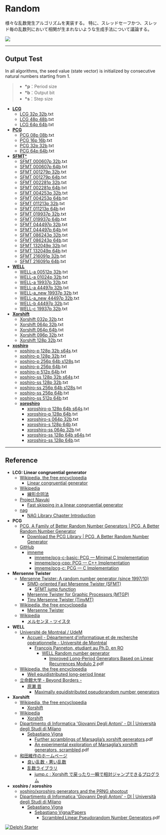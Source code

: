 # Random
様々な乱数発生アルゴリズムを実装する。
特に、スレッドセーフかつ、スレッド毎の乱数列において相関が生まれないような生成手法について議論する。

![](https://github.com/LUXOPHIA/Random/raw/master/--------/_SCREENSHOT/Random.gif)

----
## Output Test
In all algorithms, the seed value (state vector) is initialized by consecutive natural numbers starting from 1.

> * **\*p**：Period size
> * **\*b**：Output bit
> * **\*s**：Step size

* [**LCG**](https://github.com/LUXOPHIA/Random/tree/master/--------/_OUTPUT/LCG)
    * [LCG 32p 32b](https://github.com/LUXOPHIA/Random/blob/master/--------/_OUTPUT/LCG/LCG%2032p%2032b.txt).txt
    * [LCG 48p 48b](https://github.com/LUXOPHIA/Random/blob/master/--------/_OUTPUT/LCG/LCG%2048p%2048b.txt).txt
    * [LCG 64p 64b](https://github.com/LUXOPHIA/Random/blob/master/--------/_OUTPUT/LCG/LCG%2064p%2064b.txt).txt
* [**PCG**](https://github.com/LUXOPHIA/Random/tree/master/--------/_OUTPUT/PCG)
    * [PCG 08p 08b](https://github.com/LUXOPHIA/Random/blob/master/--------/_OUTPUT/PCG/PCG%2008p%2008b.txt).txt
    * [PCG 16p 16b](https://github.com/LUXOPHIA/Random/blob/master/--------/_OUTPUT/PCG/PCG%2016p%2016b.txt).txt
    * [PCG 32p 32b](https://github.com/LUXOPHIA/Random/blob/master/--------/_OUTPUT/PCG/PCG%2032p%2032b.txt).txt
    * [PCG 64p 64b](https://github.com/LUXOPHIA/Random/blob/master/--------/_OUTPUT/PCG/PCG%2064p%2064b.txt).txt
* [**SFMT***](https://github.com/LUXOPHIA/Random/tree/master/--------/_OUTPUT/SFMT)
    * [SFMT 000607p 32b](https://github.com/LUXOPHIA/Random/blob/master/--------/_OUTPUT/SFMT/SFMT%20000607p%2032b.txt).txt
    * [SFMT 000607p 64b](https://github.com/LUXOPHIA/Random/blob/master/--------/_OUTPUT/SFMT/SFMT%20000607p%2064b.txt).txt
    * [SFMT 001279p 32b](https://github.com/LUXOPHIA/Random/blob/master/--------/_OUTPUT/SFMT/SFMT%20001279p%2032b.txt).txt
    * [SFMT 001279p 64b](https://github.com/LUXOPHIA/Random/blob/master/--------/_OUTPUT/SFMT/SFMT%20001279p%2064b.txt).txt
    * [SFMT 002281p 32b](https://github.com/LUXOPHIA/Random/blob/master/--------/_OUTPUT/SFMT/SFMT%20002281p%2032b.txt).txt
    * [SFMT 002281p 64b](https://github.com/LUXOPHIA/Random/blob/master/--------/_OUTPUT/SFMT/SFMT%20002281p%2064b.txt).txt
    * [SFMT 004253p 32b](https://github.com/LUXOPHIA/Random/blob/master/--------/_OUTPUT/SFMT/SFMT%20004253p%2032b.txt).txt
    * [SFMT 004253p 64b](https://github.com/LUXOPHIA/Random/blob/master/--------/_OUTPUT/SFMT/SFMT%20004253p%2064b.txt).txt
    * [SFMT 011213p 32b](https://github.com/LUXOPHIA/Random/blob/master/--------/_OUTPUT/SFMT/SFMT%20011213p%2032b.txt).txt
    * [SFMT 011213p 64b](https://github.com/LUXOPHIA/Random/blob/master/--------/_OUTPUT/SFMT/SFMT%20011213p%2064b.txt).txt
    * [SFMT 019937p 32b](https://github.com/LUXOPHIA/Random/blob/master/--------/_OUTPUT/SFMT/SFMT%20019937p%2032b.txt).txt
    * [SFMT 019937p 64b](https://github.com/LUXOPHIA/Random/blob/master/--------/_OUTPUT/SFMT/SFMT%20019937p%2064b.txt).txt
    * [SFMT 044497p 32b](https://github.com/LUXOPHIA/Random/blob/master/--------/_OUTPUT/SFMT/SFMT%20044497p%2032b.txt).txt
    * [SFMT 044497p 64b](https://github.com/LUXOPHIA/Random/blob/master/--------/_OUTPUT/SFMT/SFMT%20044497p%2064b.txt).txt
    * [SFMT 086243p 32b](https://github.com/LUXOPHIA/Random/blob/master/--------/_OUTPUT/SFMT/SFMT%20086243p%2032b.txt).txt
    * [SFMT 086243p 64b](https://github.com/LUXOPHIA/Random/blob/master/--------/_OUTPUT/SFMT/SFMT%20086243p%2064b.txt).txt
    * [SFMT 132049p 32b](https://github.com/LUXOPHIA/Random/blob/master/--------/_OUTPUT/SFMT/SFMT%20132049p%2032b.txt).txt
    * [SFMT 132049p 64b](https://github.com/LUXOPHIA/Random/blob/master/--------/_OUTPUT/SFMT/SFMT%20132049p%2064b.txt).txt
    * [SFMT 216091p 32b](https://github.com/LUXOPHIA/Random/blob/master/--------/_OUTPUT/SFMT/SFMT%20216091p%2032b.txt).txt
    * [SFMT 216091p 64b](https://github.com/LUXOPHIA/Random/blob/master/--------/_OUTPUT/SFMT/SFMT%20216091p%2064b.txt).txt
* [**WELL**](https://github.com/LUXOPHIA/Random/tree/master/--------/_OUTPUT/WELL)
    * [WELL-a 00512p 32b](https://github.com/LUXOPHIA/Random/blob/master/--------/_OUTPUT/WELL/WELL-a%2000512p%2032b.txt).txt
    * [WELL-a 01024p 32b](https://github.com/LUXOPHIA/Random/blob/master/--------/_OUTPUT/WELL/WELL-a%2001024p%2032b.txt).txt
    * [WELL-a 19937p 32b](https://github.com/LUXOPHIA/Random/blob/master/--------/_OUTPUT/WELL/WELL-a%2019937p%2032b.txt).txt
    * [WELL-a 44497p 32b](https://github.com/LUXOPHIA/Random/blob/master/--------/_OUTPUT/WELL/WELL-a%2044497p%2032b.txt).txt
    * [WELL-a_new 19937p 32b](https://github.com/LUXOPHIA/Random/blob/master/--------/_OUTPUT/WELL/WELL-a_new%2019937p%2032b.txt).txt
    * [WELL-a_new 44497p 32b](https://github.com/LUXOPHIA/Random/blob/master/--------/_OUTPUT/WELL/WELL-a_new%2044497p%2032b.txt).txt
    * [WELL-b 44497p 32b](https://github.com/LUXOPHIA/Random/blob/master/--------/_OUTPUT/WELL/WELL-b%2044497p%2032b.txt).txt
    * [WELL-c 19937p 32b](https://github.com/LUXOPHIA/Random/blob/master/--------/_OUTPUT/WELL/WELL-c%2019937p%2032b.txt).txt
* [**Xorshift**](https://github.com/LUXOPHIA/Random/tree/master/--------/_OUTPUT/Xorshift)
    * [Xorshift 032p 32b](https://github.com/LUXOPHIA/Random/blob/master/--------/_OUTPUT/Xorshift/Xorshift%20032p%2032b.txt).txt
    * [Xorshift 064p 32b](https://github.com/LUXOPHIA/Random/blob/master/--------/_OUTPUT/Xorshift/Xorshift%20064p%2032b.txt).txt
    * [Xorshift 064p 64b](https://github.com/LUXOPHIA/Random/blob/master/--------/_OUTPUT/Xorshift/Xorshift%20064p%2064b.txt).txt
    * [Xorshift 096p 32b](https://github.com/LUXOPHIA/Random/blob/master/--------/_OUTPUT/Xorshift/Xorshift%20096p%2032b.txt).txt
    * [Xorshift 128p 32b](https://github.com/LUXOPHIA/Random/blob/master/--------/_OUTPUT/Xorshift/Xorshift%20128p%2032b.txt).txt
* [**xoshiro**](https://github.com/LUXOPHIA/Random/tree/master/--------/_OUTPUT/xoshiro)
    * [xoshiro-p 128p 32b s64s](https://github.com/LUXOPHIA/Random/blob/master/--------/_OUTPUT/xoshiro/xoshiro-p%20128p%2032b%20s64s.txt).txt
    * [xoshiro-p 128p 32b](https://github.com/LUXOPHIA/Random/blob/master/--------/_OUTPUT/xoshiro/xoshiro-p%20128p%2032b.txt).txt
    * [xoshiro-p 256p 64b s128s](https://github.com/LUXOPHIA/Random/blob/master/--------/_OUTPUT/xoshiro/xoshiro-p%20256p%2064b%20s128s.txt).txt
    * [xoshiro-p 256p 64b](https://github.com/LUXOPHIA/Random/blob/master/--------/_OUTPUT/xoshiro/xoshiro-p%20256p%2064b.txt).txt
    * [xoshiro-p 512p 64b](https://github.com/LUXOPHIA/Random/blob/master/--------/_OUTPUT/xoshiro/xoshiro-p%20512p%2064b.txt).txt
    * [xoshiro-ss 128p 32b s64s](https://github.com/LUXOPHIA/Random/blob/master/--------/_OUTPUT/xoshiro/xoshiro-ss%20128p%2032b%20s64s.txt).txt
    * [xoshiro-ss 128p 32b](https://github.com/LUXOPHIA/Random/blob/master/--------/_OUTPUT/xoshiro/xoshiro-ss%20128p%2032b.txt).txt
    * [xoshiro-ss 256p 64b s128s](https://github.com/LUXOPHIA/Random/blob/master/--------/_OUTPUT/xoshiro/xoshiro-ss%20256p%2064b%20s128s.txt).txt
    * [xoshiro-ss 256p 64b](https://github.com/LUXOPHIA/Random/blob/master/--------/_OUTPUT/xoshiro/xoshiro-ss%20256p%2064b.txt).txt
    * [xoshiro-ss 512p 64b](https://github.com/LUXOPHIA/Random/blob/master/--------/_OUTPUT/xoshiro/xoshiro-ss%20512p%2064b.txt).txt
    * [**xoroshiro**](https://github.com/LUXOPHIA/Random/tree/master/--------/_OUTPUT/xoshiro/xoroshiro)
        * [xoroshiro-p 128p 64b s64s](https://github.com/LUXOPHIA/Random/blob/master/--------/_OUTPUT/xoshiro/xoroshiro/xoroshiro-p%20128p%2064b%20s64s.txt).txt
        * [xoroshiro-p 128p 64b](https://github.com/LUXOPHIA/Random/blob/master/--------/_OUTPUT/xoshiro/xoroshiro/xoroshiro-p%20128p%2064b.txt).txt
        * [xoroshiro-s 064p 32b](https://github.com/LUXOPHIA/Random/blob/master/--------/_OUTPUT/xoshiro/xoroshiro/xoroshiro-s%20064p%2032b.txt).txt
        * [xoroshiro-s 128p 64b](https://github.com/LUXOPHIA/Random/blob/master/--------/_OUTPUT/xoshiro/xoroshiro/xoroshiro-s%20128p%2064b.txt).txt
        * [xoroshiro-ss 064p 32b](https://github.com/LUXOPHIA/Random/blob/master/--------/_OUTPUT/xoshiro/xoroshiro/xoroshiro-ss%20064p%2032b.txt).txt
        * [xoroshiro-ss 128p 64b s64s](https://github.com/LUXOPHIA/Random/blob/master/--------/_OUTPUT/xoshiro/xoroshiro/xoroshiro-ss%20128p%2064b%20s64s.txt).txt
        * [xoroshiro-ss 128p 64b](https://github.com/LUXOPHIA/Random/blob/master/--------/_OUTPUT/xoshiro/xoroshiro/xoroshiro-ss%20128p%2064b.txt).txt

----
## Reference

* **LCG: Linear congruential generator**
    * [Wikipedia, the free encyclopedia](https://en.wikipedia.org)
        * [Linear congruential generator](https://en.wikipedia.org/wiki/Linear_congruential_generator)
    * [Wikipedia](https://ja.wikipedia.org)
        * [線形合同法](https://ja.wikipedia.org/wiki/線形合同法)
    * [Project Nayuki](https://www.nayuki.io)
        * [Fast skipping in a linear congruential generator](https://www.nayuki.io/page/fast-skipping-in-a-linear-congruential-generator)
    * [nag](https://www.nag.co.uk)
        * [NAG Library Chapter Introduction](https://www.nag.co.uk/numeric/fl/nagdoc_fl23/pdf/G05/g05intro.pdf)
* **PCG**
  * [PCG, A Family of Better Random Number Generators | PCG, A Better Random Number Generator](http://www.pcg-random.org)
      * [Download the PCG Library | PCG, A Better Random Number Generator](http://www.pcg-random.org/download.html)
  * [GitHub](https://github.com)
      * [imneme](https://github.com/imneme)
          * [imneme/pcg-c-basic: PCG — Minimal C Implementation](https://github.com/imneme/pcg-c-basic)
          * [imneme/pcg-cpp: PCG — C++ Implementation](https://github.com/imneme/pcg-cpp)
          * [imneme/pcg-c: PCG — C Implementation](https://github.com/imneme/pcg-c)
* **Mersenne Twister**
    * [Mersenne Twister: A random number generator (since 1997/10)](http://www.math.sci.hiroshima-u.ac.jp/~m-mat/MT/mt.html)
        * [SIMD-oriented Fast Mersenne Twister (SFMT)](http://www.math.sci.hiroshima-u.ac.jp/~m-mat/MT/SFMT/index-jp.html)
            * [SFMT jump function](http://www.math.sci.hiroshima-u.ac.jp/~m-mat/MT/SFMT/JUMP/index-jp.html)
        * [Mersenne Twister for Graphic Processors (MTGP)](http://www.math.sci.hiroshima-u.ac.jp/~m-mat/MT/MTGP/index-jp.html)
        * [Tiny Mersenne Twister (TinyMT)](http://www.math.sci.hiroshima-u.ac.jp/~m-mat/MT/TINYMT/index-jp.html)
    * [Wikipedia, the free encyclopedia](https://en.wikipedia.org)
        * [Mersenne Twister](https://en.wikipedia.org/wiki/Mersenne_Twister)
    * [Wikipedia](https://ja.wikipedia.org)
        * [メルセンヌ・ツイスタ](https://ja.wikipedia.org/wiki/メルセンヌ・ツイスタ)
* **WELL**
    * [Université de Montréal / UdeM](http://www.umontreal.ca)
        * [Accueil - Département d'informatique et de recherche opérationnelle - Université de Montréal](http://diro.umontreal.ca/accueil/)
            * [Francois Panneton, etudiant au Ph.D. en RO](http://www.iro.umontreal.ca/~panneton/)
                * [WELL Random number generator](http://www.iro.umontreal.ca/~panneton/WELLRNG.html)
                    * [Improved Long-Period Generators Based on Linear Recurrences Modulo 2](http://www.iro.umontreal.ca/~lecuyer/myftp/papers/lfsr04.pdf).pdf
    * [Wikipedia, the free encyclopedia](https://en.wikipedia.org)
        * [Well equidistributed long-period linear](https://en.wikipedia.org/wiki/Well_equidistributed_long-period_linear)
    * [立命館大学 - Beyond Borders -](http://www.ritsumei.ac.jp)
        * [原瀬 晋](http://www.ritsumei.ac.jp/~harase/harase_jp.html)
            * [Maximally equidistributed pseudorandom number generators](http://www.ritsumei.ac.jp/~harase/megenerators.html)
* **Xorshift**
    * [Wikipedia, the free encyclopedia](https://en.wikipedia.org)
        * [Xorshift](https://en.wikipedia.org/wiki/Xorshift)
    * [Wikipedia](https://ja.wikipedia.org)
        * [Xorshift](https://ja.wikipedia.org/wiki/Xorshift)
    * [Dipartimento di Informatica 'Giovanni Degli Antoni' - DI | Università degli Studi di Milano](http://www.di.unimi.it/ecm/home)
        * [Sebastiano Vigna](http://vigna.di.unimi.it)
            * [Further scramblings of Marsaglia’s xorshift generators](http://vigna.di.unimi.it/ftp/papers/xorshiftplus.pdf).pdf
            * [An experimental exploration of Marsaglia’s xorshift generators, scrambled](http://vigna.di.unimi.it/ftp/papers/xorshift.pdf).pdf
    * [和田維作のホームページ](http://www001.upp.so-net.ne.jp/isaku/)
        * [良い乱数・悪い乱数](http://www001.upp.so-net.ne.jp/isaku/rand.html)
        * [乱数ライブラリ](http://www001.upp.so-net.ne.jp/isaku/rand2.html)
            * [jump.c : Xorshift で戻ったり一瞬で相対ジャンプできるプログラム](http://www001.upp.so-net.ne.jp/isaku/jump.c.html)
* **xoshiro / xoroshiro**
    * [xoshiro/xoroshiro generators and the PRNG shootout](http://xoshiro.di.unimi.it)
    * [Dipartimento di Informatica 'Giovanni Degli Antoni' - DI | Università degli Studi di Milano](http://www.di.unimi.it/ecm/home)
        * [Sebastiano Vigna](http://vigna.di.unimi.it)
            * [Sebastiano Vigna/Papers](http://vigna.di.unimi.it/papers.php)
                * [Scrambled Linear Pseudorandom Number Generators](http://vigna.di.unimi.it/ftp/papers/ScrambledLinear.pdf).pdf

[![Delphi Starter](http://img.en25.com/EloquaImages/clients/Embarcadero/%7B063f1eec-64a6-4c19-840f-9b59d407c914%7D_dx-starter-bn159.png)](https://www.embarcadero.com/jp/products/delphi/starter)

